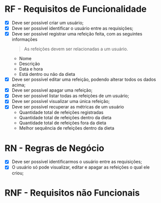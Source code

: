 # RF - Requisitos de Funcionalidade

- [x] Deve ser possível criar um usuário;
- [x] Deve ser possível identificar o usuário entre as requisições;
- [x] Deve ser possível registrar uma refeição feita, com as seguintes informações
  > As refeições devem ser relacionadas a um usuário.
    - Nome
    - Descrição
    - Data e hora
    - Está dentro ou não da dieta
- [x] Deve ser possível editar uma refeição, podendo alterar todos os dados acima;
- [x] Deve ser possível apagar uma refeição;
- [x] Deve ser possível listar todas as refeições de um usuário;
- [x] Deve ser possível visualizar uma única refeição;
- [x] Deve ser possível recuperar as métricas de um usuário
  - Quantidade total de refeições registradas
  - Quantidade total de refeições dentro da dieta
  - Quantidade total de refeições fora da dieta
  - Melhor sequência de refeições dentro da dieta


# RN - Regras de Negócio

- [x] Deve ser possível identificarmos o usuário entre as requisições;
- [x] O usuário só pode visualizar, editar e apagar as refeições o qual ele criou;

# RNF - Requisitos não Funcionais
